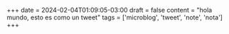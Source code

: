 +++
date = 2024-02-04T01:09:05-03:00
draft = false
content = "hola mundo, esto es como un tweet"
tags = ['microblog', 'tweet', 'note', 'nota']
+++
